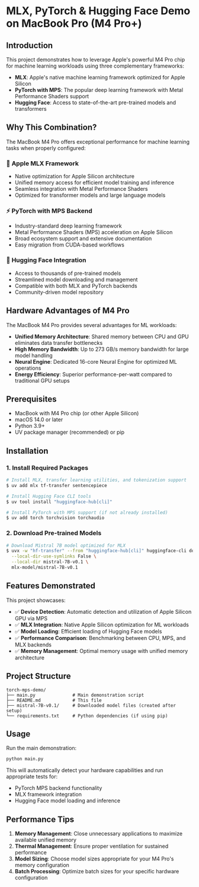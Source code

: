# MLX, PyTorch & Hugging Face Demo on MacBook Pro (M4 Pro+)

## Introduction

This project demonstrates how to leverage Apple's powerful M4 Pro chip for machine learning workloads using three complementary frameworks:

- **MLX**: Apple's native machine learning framework optimized for Apple Silicon
- **PyTorch with MPS**: The popular deep learning framework with Metal Performance Shaders support
- **Hugging Face**: Access to state-of-the-art pre-trained models and transformers

## Why This Combination?

The MacBook M4 Pro offers exceptional performance for machine learning tasks when properly configured:

### 🚀 **Apple MLX Framework**
- Native optimization for Apple Silicon architecture
- Unified memory access for efficient model training and inference
- Seamless integration with Metal Performance Shaders
- Optimized for transformer models and large language models

### ⚡ **PyTorch with MPS Backend**
- Industry-standard deep learning framework
- Metal Performance Shaders (MPS) acceleration on Apple Silicon
- Broad ecosystem support and extensive documentation
- Easy migration from CUDA-based workflows

### 🤗 **Hugging Face Integration**
- Access to thousands of pre-trained models
- Streamlined model downloading and management
- Compatible with both MLX and PyTorch backends
- Community-driven model repository

## Hardware Advantages of M4 Pro

The MacBook M4 Pro provides several advantages for ML workloads:

- **Unified Memory Architecture**: Shared memory between CPU and GPU eliminates data transfer bottlenecks
- **High Memory Bandwidth**: Up to 273 GB/s memory bandwidth for large model handling
- **Neural Engine**: Dedicated 16-core Neural Engine for optimized ML operations
- **Energy Efficiency**: Superior performance-per-watt compared to traditional GPU setups

## Prerequisites

- MacBook with M4 Pro chip (or other Apple Silicon)
- macOS 14.0 or later
- Python 3.9+
- UV package manager (recommended) or pip

## Installation

### 1. Install Required Packages

```bash
# Install MLX, transfer learning utilities, and tokenization support
$ uv add mlx tf-transfer sentencepiece

# Install Hugging Face CLI tools
$ uv tool install "huggingface-hub[cli]"

# Install PyTorch with MPS support (if not already installed)
$ uv add torch torchvision torchaudio
```

### 2. Download Pre-trained Models

```bash
# Download Mistral 7B model optimized for MLX
$ uvx -w "hf-transfer" --from "huggingface-hub[cli]" huggingface-cli download \
  --local-dir-use-symlinks False \
  --local-dir mistral-7B-v0.1 \
  mlx-model/mistral-7B-v0.1
```

## Features Demonstrated

This project showcases:

- ✅ **Device Detection**: Automatic detection and utilization of Apple Silicon GPU via MPS
- ✅ **MLX Integration**: Native Apple Silicon optimization for ML workloads  
- ✅ **Model Loading**: Efficient loading of Hugging Face models
- ✅ **Performance Comparison**: Benchmarking between CPU, MPS, and MLX backends
- ✅ **Memory Management**: Optimal memory usage with unified memory architecture

## Project Structure

```
torch-mps-demo/
├── main.py              # Main demonstration script
├── README.md            # This file
├── mistral-7B-v0.1/     # Downloaded model files (created after setup)
└── requirements.txt     # Python dependencies (if using pip)
```

## Usage

Run the main demonstration:

```bash
python main.py
```

This will automatically detect your hardware capabilities and run appropriate tests for:
- PyTorch MPS backend functionality
- MLX framework integration
- Hugging Face model loading and inference

## Performance Tips

1. **Memory Management**: Close unnecessary applications to maximize available unified memory
2. **Thermal Management**: Ensure proper ventilation for sustained performance
3. **Model Sizing**: Choose model sizes appropriate for your M4 Pro's memory configuration
4. **Batch Processing**: Optimize batch sizes for your specific hardware configuration
